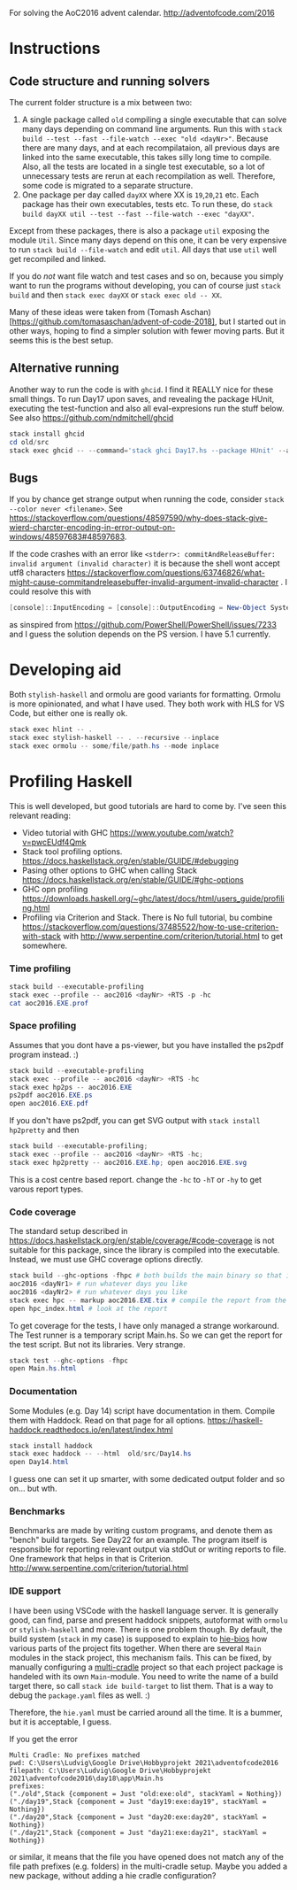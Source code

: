 For solving the AoC2016 advent calendar. http://adventofcode.com/2016

# Instructions

## Code structure and running solvers

The current folder structure is a mix between two:

1) A single package called `old` compiling a single executable that can solve many days depending on command line arguments. Run this with `stack build --test --fast --file-watch --exec "old <dayNr>"`.
   Because there are many days, and at each recompilataion, all previous days are linked into the same executable, this takes silly long time to compile. Also, all the tests are located in a single test executable, so a lot of unnecessary tests are rerun at each recompilation as well. Therefore, some code is migrated to a separate structure.
2) One package per day called `dayXX` where XX is `19`,`20`,`21` etc. Each package has their own executables, tests etc. To run these, do `stack build dayXX util --test --fast --file-watch --exec "dayXX"`.

Except from these packages, there is also a package `util` exposing the module `Util`. Since many days depend on this one, it can be very expensive to run `stack build --file-watch` and edit `util`. All days that use `util` well get recompiled and linked.

If you do *not* want file watch and test cases and so on, because you simply want to run the programs without developing, you can of course just `stack build` and then `stack exec dayXX` or `stack exec old -- XX`.

Many of these ideas were taken from  (Tomash Aschan)[https://github.com/tomasaschan/advent-of-code-2018], but I started out in other ways, hoping to find a simpler solution with fewer moving parts.
But it seems this is the best setup.

## Alternative running
Another way to run the code is with `ghcid`. I find it REALLY nice for these small things. 
To run Day17 upon saves, and revealing the package HUnit, executing the test-function and also all eval-expresions run the stuff below. See also https://github.com/ndmitchell/ghcid 

```powershell
stack install ghcid
cd old/src
stack exec ghcid -- --command='stack ghci Day17.hs --package HUnit' --allow-eval --test test
```

## Bugs
If you by chance get strange output when running the code, consider `stack --color never <filename>`. See https://stackoverflow.com/questions/48597590/why-does-stack-give-wierd-charcter-encoding-in-error-output-on-windows/48597683#48597683. 

If the code crashes with an error like `<stderr>: commitAndReleaseBuffer: invalid argument (invalid character)` it is because the shell wont accept utf8 characters https://stackoverflow.com/questions/63746826/what-might-cause-commitandreleasebuffer-invalid-argument-invalid-character .
I could resolve this with 
```powershell
[console]::InputEncoding = [console]::OutputEncoding = New-Object System.Text.UTF8Encodi
```
as sinspired from https://github.com/PowerShell/PowerShell/issues/7233 and I guess the solution depends on the PS version. I have 5.1 currently.

# Developing aid

Both `stylish-haskell` and ormolu are good variants for formatting. Ormolu is more opinionated, and what I have used. They both work with HLS for VS Code, but either one is really ok.

```powershell
stack exec hlint -- .
stack exec stylish-haskell -- . --recursive --inplace
stack exec ormolu -- some/file/path.hs --mode inplace
```

# Profiling Haskell

This is well developed, but good tutorials are hard to come by. I've seen this relevant reading:

- Video tutorial with GHC https://www.youtube.com/watch?v=pwcEUdf4Qmk
- Stack tool profiling options. https://docs.haskellstack.org/en/stable/GUIDE/#debugging 
- Pasing other options to GHC when calling Stack https://docs.haskellstack.org/en/stable/GUIDE/#ghc-options
- GHC opn profiling https://downloads.haskell.org/~ghc/latest/docs/html/users_guide/profiling.html
- Profiling via Criterion and Stack. There is No full tutorial, bu combine https://stackoverflow.com/questions/37485522/how-to-use-criterion-with-stack with http://www.serpentine.com/criterion/tutorial.html to get somewhere.

### Time profiling
```powershell
stack build --executable-profiling
stack exec --profile -- aoc2016 <dayNr> +RTS -p -hc
cat aoc2016.EXE.prof
```

### Space profiling
Assumes that you dont have a ps-viewer, but you have installed the ps2pdf program instead. :)
```powershell
stack build --executable-profiling
stack exec --profile -- aoc2016 <dayNr> +RTS -hc
stack exec hp2ps -- aoc2016.EXE
ps2pdf aoc2016.EXE.ps
open aoc2016.EXE.pdf
```

If you don't have ps2pdf, you can get SVG  output with `stack install hp2pretty` and then
```powershell
stack build --executable-profiling;
stack exec --profile -- aoc2016 <dayNr> +RTS -hc; 
stack exec hp2pretty -- aoc2016.EXE.hp; open aoc2016.EXE.svg
```

This is a cost centre based report. change the `-hc` to `-hT` or `-hy` to get varous report types.

### Code coverage
The standard setup described in 
https://docs.haskellstack.org/en/stable/coverage/#code-coverage
is not suitable for this package, since the library is compiled into the executable.
Instead, we must use GHC coverage options directly.

```powershell
stack build --ghc-options -fhpc # both builds the main binary so that it emits coverage data when run
aoc2016 <dayNr1> # run whatever days you like
aoc2016 <dayNr2> # run whatever days you like
stack exec hpc -- markup aoc2016.EXE.tix # compile the report from the days you ran
open hpc_index.html # look at the report
```

To get coverage for the tests, I have only managed a strange workaround. The Test runner is a temporary script Main.hs. So we can get the report for the test script. But not its libraries. Very strange.

```powershell
stack test --ghc-options -fhpc
open Main.hs.html
```

### Documentation
Some Modules (e.g. Day 14) script have documentation in them. Compile them with Haddock.
Read on that page for all options. https://haskell-haddock.readthedocs.io/en/latest/index.html

```powershell
stack install haddock
stack exec haddock -- --html  old/src/Day14.hs
open Day14.html
```

I guess one can set it up smarter, with some dedicated output folder and so on... but wth.

### Benchmarks
Benchmarks are made by writing custom programs, and denote them as "bench" build targets. See Day22 for an example.
The program itself is responsible for reporting relevant output via stdOut or writing reports to file.
One framework that helps in that is Criterion. http://www.serpentine.com/criterion/tutorial.html


### IDE support
I have been using VSCode with the haskell language server. It is generally good, can find, parse and present haddock snippets, autoformat with `ormolu` or `stylish-haskell` and more.
There is one problem though. By default, the build system (`stack` in my case) is supposed to explain to [hie-bios](https://github.com/haskell/hie-bios`) how various parts of the project fits together.
When there are several `Main` modules in the stack project, this mechanism fails.
This can be fixed, by manually configuring a [multi-cradle](https://github.com/haskell/hie-bios#multi-cradle) project so that each project package is handeled with its own `Main`-module.
You need to write the name of a build target there, so call `stack ide build-target` to list them. That is a way to debug the `package.yaml` files as well. :)

Therefore, the `hie.yaml` must be carried around all the time. It is a bummer, but it is acceptable, I guess.

If you get the error 
```
Multi Cradle: No prefixes matched
pwd: C:\Users\Ludvig\Google Drive\Hobbyprojekt 2021\adventofcode2016
filepath: C:\Users\Ludvig\Google Drive\Hobbyprojekt 2021\adventofcode2016\day18\app\Main.hs
prefixes:
("./old",Stack {component = Just "old:exe:old", stackYaml = Nothing})
("./day19",Stack {component = Just "day19:exe:day19", stackYaml = Nothing})
("./day20",Stack {component = Just "day20:exe:day20", stackYaml = Nothing})
("./day21",Stack {component = Just "day21:exe:day21", stackYaml = Nothing})
```
or similar, it means that the file you have opened does not match any of the file path prefixes (e.g. folders) in the multi-cradle setup. Maybe you added a new package, without adding a hie cradle configuration?